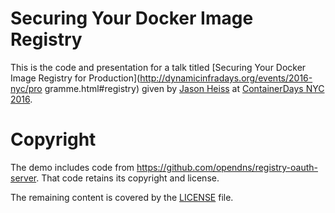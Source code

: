 # Securing Your Docker Image Registry

This is the code and presentation for a talk titled [Securing Your Docker
Image Registry for Production](http://dynamicinfradays.org/events/2016-nyc/pro
gramme.html#registry) given by [Jason Heiss](https://github.com/jheiss) at
[ContainerDays NYC 2016](http://dynamicinfradays.org/events/2016-nyc/).

# Copyright

The demo includes code from https://github.com/opendns/registry-oauth-server.
That code retains its copyright and license.

The remaining content is covered by the [LICENSE](LICENSE) file.
